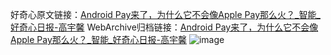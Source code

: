 好奇心原文链接：[Android Pay来了，为什么它不会像Apple Pay那么火？_智能_好奇心日报-高宇馨](https://www.qdaily.com/articles/6880.html)
WebArchive归档链接：[Android Pay来了，为什么它不会像Apple Pay那么火？_智能_好奇心日报-高宇馨](http://web.archive.org/web/20190623171443/https://www.qdaily.com/articles/6880.html)
![image](http://ww3.sinaimg.cn/large/007d5XDply1g3wb8hu4w1j30u03ed7wh)